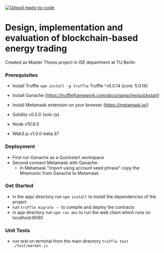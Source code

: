 [![Gitpod ready-to-code](https://img.shields.io/badge/Gitpod-ready--to--code-blue?logo=gitpod)](https://gitpod.io/#https://github.com/dukagjinramosaj1/energytrade_blockchain)

# Design, implementation and evaluation of blockchain-based energy trading

Created as Master Thesis project in ISE department at TU Berlin


### Prerequisites

- Install Truffle `npm install -g truffle` Truffle ^v5.0.14 (core: 5.0.14)
- Install Ganache (https://truffleframework.com/docs/ganache/quickstart)
- Install Metamask extension on your browser  (https://metamask.io/) 

- Solidity v0.5.0 (solc-js)
- Node v10.6.0
- Web3.js v1.0.0-beta.37


### Deployment 
- First run Ganache as a Quickstart workspace
- Second connect Metamask with Ganache: 
   - In Metamask "import using account seed phrase" copy the Mnemonic from Ganache to Metamask

### Get Started 
- in the app/ directory run `npm install` to install the dependencies of the project
- run `truffle migrate --` to compile and deploy the contracts
- in app directory run `npm run dev` to run the web client which runs on localhost:8080

### Unit Tests
- run test on terminal from the main directory `truffle test ./test/market.js`

